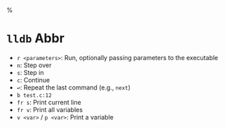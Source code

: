 %

# `lldb` Abbr

- `r <parameters>`: Run, optionally passing parameters to the executable
- `n`: Step over
- `s`: Step in
- `c`: Continue
- `↩`: Repeat the last command (e.g., `next`)
- `b test.c:12`
- `fr s`: Print current line
- `fr v`: Print all variables
- `v <var>` / `p <var>`: Print a variable
